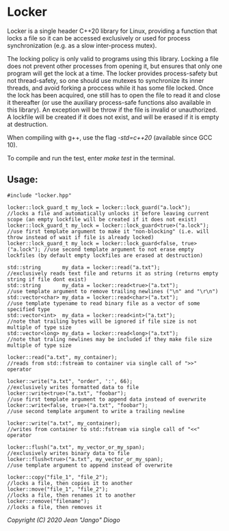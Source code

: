 # Locker

Locker is a single header C++20 library for Linux, providing a function that locks a file so it can be accessed exclusively or used for process synchronization (e.g. as a slow inter-process mutex).

The locking policy is only valid to programs using this library. Locking a file does not prevent other processes from opening it, but ensures that only one program will get the lock at a time. The locker provides process-safety but not thread-safety, so one should use mutexes to synchronize its inner threads, and avoid forking a proccess while it has some file locked. Once the lock has been acquired, one still has to open the file to read it and close it thereafter (or use the auxiliary process-safe functions also available in this library). An exception will be throw if the file is invalid or unauthorized. A lockfile will be created if it does not exist, and will be erased if it is empty at destruction.

When compiling with g++, use the flag *-std=c++20* (available since GCC 10).

To compile and run the test, enter *make test* in the terminal.

## Usage:
```
#include "locker.hpp"

locker::lock_guard_t my_lock = locker::lock_guard("a.lock");              //locks a file and automatically unlocks it before leaving current scope (an empty lockfile will be created if it does not exist)
locker::lock_guard_t my_lock = locker::lock_guard<true>("a.lock");        //use first template argument to make it "non-blocking" (i.e. will throw instead of wait if file is already locked)
locker::lock_guard_t my_lock = locker::lock_guard<false, true>("a.lock"); //use second template argument to not erase empty lockfiles (by default empty lockfiles are erased at destruction)

std::string       my_data = locker::read("a.txt");                     //exclusively reads text file and returns it as string (returns empty string if file dont exist)
std::string       my_data = locker::read<true>("a.txt");               //use template argument to remove trailing newlines ("\n" and "\r\n")
std::vector<char> my_data = locker::read<char>("a.txt");               //use template typename to read binary file as a vector of some specified type
std::vector<int>  my_data = locker::read<int>("a.txt");                //note that trailing bytes will be ignored if file size is not multiple of type size
std::vector<long> my_data = locker::read<long>("a.txt");               //note that traling newlines may be included if they make file size multiple of type size

locker::read("a.txt", my_container);                                      //reads from std::fstream to container via single call of ">>" operator

locker::write("a.txt", "order", ':', 66);                                 //exclusively writes formatted data to file
locker::write<true>("a.txt", "foobar");                                   //use first template argument to append data instead of overwrite
locker::write<false, true>("a.txt", "foobar");                            //use second template argument to write a trailing newline

locker::write("a.txt", my_container);                                     //writes from container to std::fstream via single call of "<<" operator

locker::flush("a.txt", my_vector_or_my_span);                             //exclusively writes binary data to file
locker::flush<true>("a.txt", my_vector_or_my_span);                       //use template argument to append instead of overwrite

locker::copy("file_1", "file_2");                                         //locks a file, then copies it to another
locker::move("file_1", "file_2");                                         //locks a file, then renames it to another
locker::remove("filename");                                               //locks a file, then removes it
```
*Copyright (C) 2020 Jean "Jango" Diogo*
